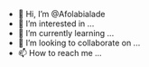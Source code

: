 - 👋 Hi, I’m @Afolabialade
- 👀 I’m interested in ...
- 🌱 I’m currently learning ...
- 💞️ I’m looking to collaborate on ...
- 📫 How to reach me ...

<!---
Afolabialade/Afolabialade is a ✨ special ✨ repository because its `README.md` (this file) appears on your GitHub profile.
You can click the Preview link to take a look at your changes.
--->
